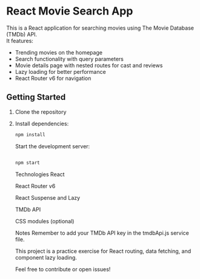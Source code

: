 # React Movie Search App

This is a React application for searching movies using The Movie Database (TMDb) API.  
It features:

- Trending movies on the homepage
- Search functionality with query parameters
- Movie details page with nested routes for cast and reviews
- Lazy loading for better performance
- React Router v6 for navigation

## Getting Started

1. Clone the repository
2. Install dependencies:

   ```bash
   npm install
   ```

   Start the development server:

   ```bash

   npm start
   ```

   Technologies
   React

   React Router v6

   React Suspense and Lazy

   TMDb API

   CSS modules (optional)

   Notes
   Remember to add your TMDb API key in the tmdbApi.js service file.

   This project is a practice exercise for React routing, data fetching, and component lazy loading.

   Feel free to contribute or open issues!
